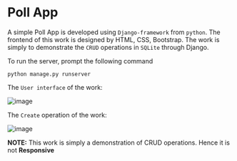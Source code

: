 # Poll App

A simple Poll App is developed using ``Django-framework`` from ``python``. The frontend of this work is designed by HTML, CSS, Bootstrap. The work is simply to demonstrate the ``CRUD`` operations in ``SQLite`` through Django.

To run the server, prompt the following command
```
python manage.py runserver
```

The ``User interface`` of the work:

![image](https://github.com/stanleyaloysius/poll-app/assets/74366300/8788f7a1-09dc-4e58-b67a-e69e8112cf94)

The ``Create`` operation of the work:

![image](https://github.com/stanleyaloysius/poll-app/assets/74366300/38c3e22a-d508-4140-876f-08d2a7221161)

**NOTE:** This work is simply a demonstration of CRUD operations. Hence it is not **Responsive**
